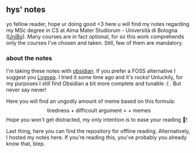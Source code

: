 ## **hys' notes**

yo fellow reader, hope ur doing good <3
here u will find my notes regarding my MSc degree in CS at Alma Mater Studiorum - Università di Bologna ([UniBo](https://www.unibo.it/it)).  Many courses are in fact optional, for so this work comprehends only the courses I've chosen and taken. Still, few of them are mandatory.

### **about the notes**

I'm taking these notes with [obsidian](https://obsidian.md/). If you prefer a FOSS alternative I suggest you [Logseq](https://logseq.com/). I tried it some time ago and it's rocks! Unluckily, for my purposes I still find Obsidian a bit more complete and tunable :( . But never say never!

Here you will find an ungodly amount of meme based on this formula:
$$
\text{tiredness + difficoult argument = + memes}
$$
Hope you won't get distracted, my only intention is to ease your reading 🫢!

Last thing, here you can find the repository for offline reading. Alternatively, I hosted my notes here. If you're reading this, you've probably you already know that, blep.